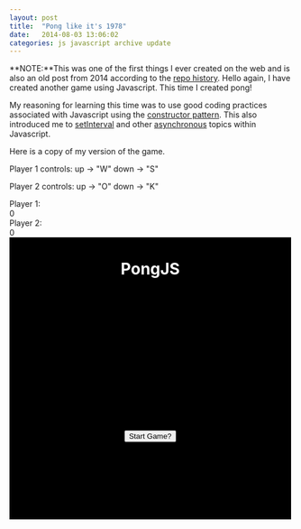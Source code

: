 ```yaml
---
layout: post
title:  "Pong like it's 1978"
date:   2014-08-03 13:06:02
categories: js javascript archive update
---
```


**NOTE:**This was one of the first things I ever created on the web and is also an old post from 2014 according to the [repo history](https://github.com/andrew-schutt/pongjs/tree/master).
Hello again, I have created another game using Javascript. This time I created pong!

My reasoning for learning this time was to use good coding practices associated with Javascript using the [constructor pattern](https://addyosmani.com/resources/essentialjsdesignpatterns/book/#constructorpatternjavascript). This also introduced me to [setInterval](https://developer.mozilla.org/en-US/docs/Web/API/WindowOrWorkerGlobalScope/setInterval) and other [asynchronous](https://developer.mozilla.org/en-US/docs/Web/API/XMLHttpRequest/Synchronous_and_Asynchronous_Requests) topics within Javascript.

Here is a copy of my version of the game.
<div>
<p>Player 1 controls: up -> "W" down -> "S"</p>
<p>Player 2 controls: up -> "O" down -> "K"</p>
Player 1: <div id='playerone'>0</div>
Player 2: <div id='playertwo'>0</div>
<div id="startMenu" style="background-color: black; position: absolute; text-align: center; width: 500px; height: 500px; visibility: visible;">
<h1 style="color: white;">PongJS</h1>
<button style="margin-top: 50%;" onclick="startGame()">Start Game?</button>
</div>
<canvas id="gameBoard" style="width: 500px; height: 500px; visibility: none;">
    Your browser doesn't support canvas
</canvas>
</div>
<script src="../../../../../../paddle.js" type="text/javascript"></script>
<script src="../../../../../../ball.js" type="text/javascript"></script>
<script src="../../../../../../gameBoard.js" type="text/javascript"></script>
<script src="../../../../../../pong.js" type="text/javascript"></script>
